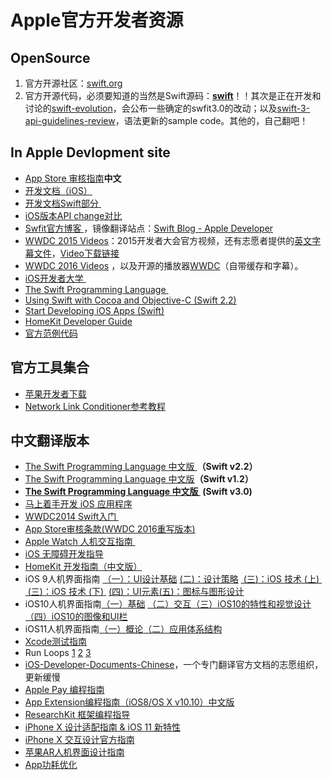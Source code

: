 # Apple官方开发者资源

## OpenSource
1. 官方开源社区：[swift.org][1]
2. 官方开源代码，必须要知道的当然是Swift源码：[**swift**][2]！！其次是正在开发和讨论的[swift-evolution][3]，会公布一些确定的swfit3.0的改动；以及[swift-3-api-guidelines-review][4]，语法更新的sample code。其他的，自己翻吧！

## In Apple Devlopment site
- [App Store 审核指南][5]**中文**
- [开发文档（iOS）][6]
- [开发文档Swift部分 ][7]
- [iOS版本API change对比][8]
- [Swfit官方博客 ][9]，镜像翻译站点：[Swift Blog - Apple Developer][10]
- [WWDC 2015 Videos][11]：2015开发者大会官方视频，还有志愿者提供的[英文字幕文件][12]，[Video下载链接][13]
- [WWDC 2016 Videos][14] ，以及开源的播放器[WWDC][15]（自带缓存和字幕）。
- [iOS开发者大学 ][16]
- [The Swift Programming Language ][17]
- [Using Swift with Cocoa and Objective-C (Swift 2.2)][18]
- [Start Developing iOS Apps (Swift)][19]
- [HomeKit Developer Guide][20]
- [官方范例代码][21]　

## 官方工具集合
- [苹果开发者下载][22]
- [Network Link Conditioner参考教程][23]

## 中文翻译版本
- [The Swift Programming Language 中文版 ][24]**（Swift v2.2）**
- [The Swift Programming Language 中文版][25]**（Swift v1.2）**
- **[The Swift Programming Language 中文版 ][26] (Swift v3.0)**
- [马上着手开发 iOS 应用程序][27]
- [WWDC2014 Swift入门 ][28]
- [App Store审核条款(WWDC 2016重写版本)][29]
- [Apple Watch 人机交互指南 ][30]
- [iOS 无障碍开发指导][31]
- [HomeKit 开发指南（中文版）][32]
- iOS 9人机界面指南 [（一）：UI设计基础][33] [(二)：设计策略][34] [ (三)：iOS 技术 (上) ][35] [ (三)：iOS 技术 (下) ][36] [(四)：UI元素][37][(五)：图标与图形设计][38]
- iOS10人机界面指南[（一）基础][39] [（二）交互][40][（三）iOS10的特性和视觉设计][41][（四）iOS10的图像和UI栏][42]
- iOS11人机界面指南[（一）概论][43][（二）应用体系结构][44]
- [Xcode测试指南][45]
- Run Loops [1][46] [2][47] [3][48] 
- [iOS-Developer-Documents-Chinese][49]，一个专门翻译官方文档的志愿组织，更新缓慢
- [Apple Pay 编程指南][50]
- [App Extension编程指南（iOS8/OS X v10.10）中文版][51]
- [ResearchKit 框架编程指导][52]
- [iPhone X 设计适配指南 & iOS 11 新特性][53]
- [iPhone X 交互设计官方指南][54]
- [苹果AR人机界面设计指南][55]
- [App功耗优化][56]

[1]:	http://swift.org/ "swift.org"
[2]:	https://github.com/apple/swift "swift"
[3]:	https://github.com/apple/swift-evolution "swift-evolution"
[4]:	https://github.com/apple/swift-3-api-guidelines-review "swift-3-api-guidelines-review"
[5]:	https://developer.apple.com/app-store/review/guidelines/cn/
[6]:	https://developer.apple.com/library/ios/navigation/
[7]:	https://developer.apple.com/library/prerelease/ios/navigation/#section=Topics&topic=Swift
[8]:	https://developer.apple.com/reference?changes=latest_minor "Apple 官方出品 - iOS版本API change对比"
[9]:	https://developer.apple.com/swift/blog/
[10]:	http://dev.swiftguide.cn/swift-blog-mirror.html
[11]:	https://developer.apple.com/videos/wwdc2015/
[12]:	https://github.com/qiaoxueshi/WWDC_2015_Video_Subtitle
[13]:	https://github.com/6david9/WWDC2015
[14]:	https://developer.apple.com/videos/wwdc2016
[15]:	https://github.com/insidegui/WWDC "WWDC"
[16]:	https://developer.apple.com/programs/ios/university/
[17]:	https://developer.apple.com/library/prerelease/ios/documentation/Swift/Conceptual/Swift_Programming_Language/index.html#//apple_ref/doc/uid/TP40014097
[18]:	https://developer.apple.com/library/prerelease/ios/documentation/Swift/Conceptual/BuildingCocoaApps/index.html#//apple_ref/doc/uid/TP40014216
[19]:	https://developer.apple.com/library/prerelease/ios/referencelibrary/GettingStarted/DevelopiOSAppsSwift/index.html#//apple_ref/doc/uid/TP40015214
[20]:	https://developer.apple.com/library/ios/documentation/NetworkingInternet/Conceptual/HomeKitDeveloperGuide/Introduction/Introduction.html "HomeKit Developer Guide"
[21]:	https://developer.apple.com/library/ios/navigation/#section=Resource%20Types&topic=Sample%20Code
[22]:	https://developer.apple.com/downloads/index.action?q=Hardware%20IO%20Tools "苹果开发者下载"
[23]:	http://nshipster.cn/network-link-conditioner/ "Network Link Conditioner"
[24]:	http://wiki.jikexueyuan.com/project/swift/
[25]:	https://siemenliu.gitbooks.io/the-swift-programming-language-in-chinese/content/src/chapter1/01_About_Swift.html
[26]:	http://t.cn/RLjb0AY "Swift 3.0版官方文档中文版"
[27]:	http://wiki.jikexueyuan.com/project/ios-developer-library/
[28]:	http://v.youku.com/v_show/id_XNzI1MTQ5NzYw.html
[29]:	http://games.qq.com/a/20160615/040685.htm
[30]:	http://wiki.jikexueyuan.com/project/apple-watch-human-interface-guidelines/
[31]:	https://numbbbbb.gitbooks.io/ios-accessibility-programming-guide-in-chinese/content/
[32]:	http://www.cocoachina.com/ios/20150324/11411.html "HomeKit 开发指南（中文版）"
[33]:	http://isux.tencent.com/ios9-guideline-ch1.html
[34]:	http://isux.tencent.com/ios9-guideline-ch2.html "[ISUX译]iOS 9人机界面指南(二)：设计策略"
[35]:	http://isux.tencent.com/ios9-guideline-ch3-1.html "[ISUX译]iOS 9人机界面指南(三)：iOS 技术 (上)"
[36]:	http://isux.tencent.com/ios9-guideline-ch3-2.html "[ISUX译]iOS 9人机界面指南(三)：iOS 技术 (下)"
[37]:	http://isux.tencent.com/ios9-guideline-ch4.html "[ISUX译]iOS 9人机界面指南(四)：UI元素"
[38]:	https://isux.tencent.com/ios9-guideline-ch5.html "［ISUX译］iOS 9 人机界面指南(五)：图标与图形设计"
[39]:	http://www.uisdc.com/ios-10-gui-design-guideline-1 "《中文版来了！UI设计师必读的IOS 10人机界面设计指南 （一）》"
[40]:	http://www.uisdc.com/ios-10-gui-design-guideline-2 "中文版来了！UI设计师必读的iOS 10人机界面设计指南 （二）"
[41]:	http://www.uisdc.com/ios-10-gui-design-guideline-3 "中文版来了！UI设计师必读的iOS 10人机界面设计指南 （三）"
[42]:	http://www.uisdc.com/ios-10-gui-design-guideline-4 "中文版来了！UI设计师必读的IOS 10人机界面设计指南 （四）"
[43]:	http://www.ui.cn/detail/283944.html "iOS 11 人机界面中文指南（一）"
[44]:	http://www.ui.cn/detail/284044.html "iOS 11 人机界面中文指南（二）"
[45]:	https://github.com/CocoaChinaTranslationTeam/TestingWithXcodeDocsCN
[46]:	http://pandara.xyz/2015/12/17/Run%20Loops/ "Run Loops"
[47]:	http://pandara.xyz/2015/12/18/runloop2/
[48]:	http://pandara.xyz/2015/12/21/run_loop_3/
[49]:	https://github.com/iOS-Developer-Documents-Chinese/iOS-Developer-Documents-Chinese
[50]:	http://wiki.jikexueyuan.com/project/apple-pay "Apple Pay 编程指南"
[51]:	http://www.cocoachina.com/ios/20141023/10027.html "App Extension编程指南（iOS8/OS X v10.10）中文版"
[52]:	http://chinaresearchkit.github.io/docs/docs/Overview/GuideOverview.html
[53]:	https://mp.weixin.qq.com/s/7kM8Qiha7np6_QWfduxD-A
[54]:	https://mp.weixin.qq.com/s/ZkO4DsPq18bSj23UHo43Mw
[55]:	https://zhuanlan.zhihu.com/p/29039144
[56]:	http://www.cocoachina.com/ios/20171205/21428.html